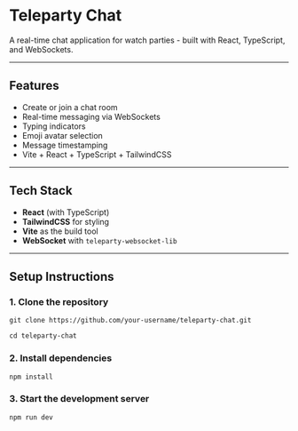 #  Teleparty Chat

A real-time chat application for watch parties - built with React, TypeScript, and WebSockets.

---

## Features

- Create or join a chat room
- Real-time messaging via WebSockets
- Typing indicators
- Emoji avatar selection
- Message timestamping
- Vite + React + TypeScript + TailwindCSS

---

## Tech Stack

- **React** (with TypeScript)
- **TailwindCSS** for styling
- **Vite** as the build tool
- **WebSocket** with `teleparty-websocket-lib`

---


## Setup Instructions

### 1. Clone the repository
```
git clone https://github.com/your-username/teleparty-chat.git

cd teleparty-chat
```
### 2. Install dependencies
```
npm install
```
### 3. Start the development server
```
npm run dev
```
